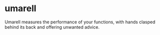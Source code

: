 # umarell
Umarell measures the performance of your functions, with hands clasped behind its back and offering unwanted advice.
